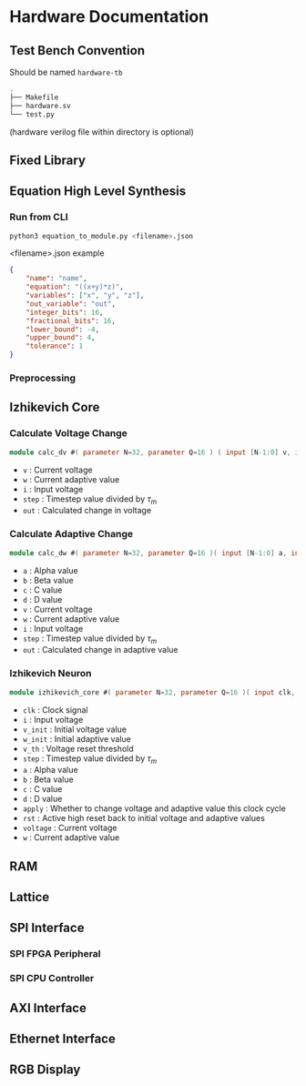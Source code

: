 # Hardware Documentation

## Test Bench Convention

Should be named `hardware-tb`

```bash
.
├── Makefile
├── hardware.sv
└── test.py
```

(hardware verilog file within directory is optional)

## Fixed Library

## Equation High Level Synthesis

### Run from CLI

```bash
python3 equation_to_module.py <filename>.json
```

\<filename>.json example

```json
{
    "name": "name",
    "equation": "((x+y)*z)",
    "variables": ["x", "y", "z"],
    "out_variable": "out",
    "integer_bits": 16,
    "fractional_bits": 16,
    "lower_bound": -4,
    "upper_bound": 4,
    "tolerance": 1
}
```

### Preprocessing

## Izhikevich Core

### Calculate Voltage Change

```verilog
module calc_dv #( parameter N=32, parameter Q=16 ) ( input [N-1:0] v, input [N-1:0] w, input [N-1:0] i, input [N-1:0] step, output [N-1:0] out )
```

- `v` : Current voltage
- `w` : Current adaptive value
- `i` : Input voltage
- `step` : Timestep value divided by ${\tau}_{m}$
- `out` : Calculated change in voltage

### Calculate Adaptive Change

```verilog
module calc_dw #( parameter N=32, parameter Q=16 )( input [N-1:0] a, input [N-1:0] b, input [N-1:0] v, input [N-1:0] w, input [N-1:0] step, output [N-1:0] out )
```

- `a` : Alpha value
- `b` : Beta value
- `c` : C value
- `d` : D value
- `v` : Current voltage
- `w` : Current adaptive value
- `i` : Input voltage
- `step` : Timestep value divided by ${\tau}_{m}$
- `out` : Calculated change in adaptive value

### Izhikevich Neuron

```verilog
module izhikevich_core #( parameter N=32, parameter Q=16 )( input clk, input [N-1:0] i, input [N-1:0] v_init, input [N-1:0] w_init, input [N-1:0] v_th, input [N-1:0] step, input [N-1:0] a, input [N-1:0] b, input [N-1:0] c, input [N-1:0] d, input apply, input rst, output reg [N-1:0] voltage, output reg [N-1:0] w )
```

- `clk` : Clock signal
- `i` : Input voltage
- `v_init` : Initial voltage value
- `w_init` : Initial adaptive value
- `v_th` : Voltage reset threshold
- `step` : Timestep value divided by ${\tau}_{m}$
- `a` : Alpha value
- `b` : Beta value
- `c` : C value
- `d` : D value
- `apply` : Whether to change voltage and adaptive value this clock cycle
- `rst` : Active high reset back to initial voltage and adaptive values
- `voltage` : Current voltage
- `w` : Current adaptive value

## RAM

## Lattice

## SPI Interface

### SPI FPGA Peripheral

### SPI CPU Controller

## AXI Interface

## Ethernet Interface

## RGB Display
